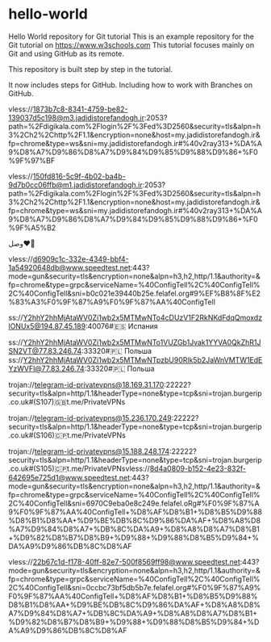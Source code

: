 # hello-world
Hello World repository for Git tutorial
This is an example repository for the Git tutorial on https://www.w3schools.com
This tutorial focuses mainly on Git and using GitHub as its remote.

This repository is built step by step in the tutorial.

It now includes steps for GitHub.
Including how to work with Branches on GitHub.

vless://1873b7c8-8341-4759-be82-139037d5c198@m3.jadidistorefandogh.ir:2053?path=%2Fdigikala.com%2Flogin%2F%3Fed%3D2560&security=tls&alpn=h3%2Ch2%2Chttp%2F1.1&encryption=none&host=my.jadidistorefandogh.ir&fp=chrome&type=ws&sni=my.jadidistorefandogh.ir#%40v2ray313+%DA%A9%D8%A7%D9%86%D8%A7%D9%84%D9%85%D9%88%D9%86+%F0%9F%97%BF

vless://150fd816-5c9f-4b02-ba4b-9d7b0cc06ffb@m1.jadidistorefandogh.ir:2053?path=%2Fdigikala.com%2Flogin%2F%3Fed%3D2560&security=tls&alpn=h3%2Ch2%2Chttp%2F1.1&encryption=none&host=my.jadidistorefandogh.ir&fp=chrome&type=ws&sni=my.jadidistorefandogh.ir#%40v2ray313+%DA%A9%D8%A7%D9%86%D8%A7%D9%84%D9%85%D9%88%D9%86+%F0%9F%A5%B2

وصل❤️🫶





vless://d6909c1c-332e-4349-bbf4-1a54920648db@www.speedtest.net:443?mode=gun&security=tls&encryption=none&alpn=h3,h2,http/1.1&authority=&fp=chrome&type=grpc&serviceName=%40ConfigTell%2C%40ConfigTell%2C%40ConfigTell&sni=b0c021e39440b25e.felafel.org#9%EF%B8%8F%E2%83%A3%F0%9F%87%A9%F0%9F%87%AA%40ConfigTell


ss://Y2hhY2hhMjAtaWV0Zi1wb2x5MTMwNTo4cDUzV1F2RkNKdFdqQmoxdzlONUx5@194.87.45.189:40076#🇪🇸 Испания

ss://Y2hhY2hhMjAtaWV0Zi1wb2x5MTMwNTo1VUZGb1Jvak1YYVA0QkZhR1JSN2VT@77.83.246.74:33320#🇵🇱 Польша
ss://Y2hhY2hhMjAtaWV0Zi1wb2x5MTMwNTpzbU90Rlk5b2JaWnVMTW1EdEYzWVFl@77.83.246.74:33320#🇵🇱 Польша



trojan://telegram-id-privatevpns@18.169.31.170:22222?security=tls&alpn=http/1.1&headerType=none&type=tcp&sni=trojan.burgerip.co.uk#(S107)🇬🇧t.me/PrivateVPNs

trojan://telegram-id-privatevpns@15.236.170.249:22222?security=tls&alpn=http/1.1&headerType=none&type=tcp&sni=trojan.burgerip.co.uk#(S106)🇨🇵t.me/PrivateVPNs

trojan://telegram-id-privatevpns@15.188.248.174:22222?security=tls&alpn=http/1.1&headerType=none&type=tcp&sni=trojan.burgerip.co.uk#(S105)🇨🇵t.me/PrivateVPNsvless://8d4a0809-b152-4e23-832f-642695e725d1@www.speedtest.net:443?mode=gun&security=tls&encryption=none&alpn=h3,h2,http/1.1&authority=&fp=chrome&type=grpc&serviceName=%40ConfigTell%2C%40ConfigTell%2C%40ConfigTell&sni=6970C9eba0e8c249e.felafel.oRg#%F0%9F%87%A9%F0%9F%87%AA%40ConfigTell+%D8%AF%D8%B1+%D8%B5%D9%88%D8%B1%D8%AA+%D9%BE%DB%8C%D9%86%DA%AF+%D8%A8%D8%A7%D9%84%D8%A7+%DB%8C%DA%A9+%D8%A8%D8%A7%D8%B1+%D9%82%D8%B7%D8%B9+%D9%88+%D9%88%D8%B5%D9%84+%DA%A9%D9%86%DB%8C%D8%AF

vless://22b67c1d-f178-40ff-82e7-500f8569ff98@www.speedtest.net:443?mode=gun&security=tls&encryption=none&alpn=h3,h2,http/1.1&authority=&fp=chrome&type=grpc&serviceName=%40ConfigTell%2C%40ConfigTell%2C%40ConfigTell&sni=0ccbc73bf5db5b7e.felafel.org#%F0%9F%87%A9%F0%9F%87%AA%40ConfigTell+%D8%AF%D8%B1+%D8%B5%D9%88%D8%B1%D8%AA+%D9%BE%DB%8C%D9%86%DA%AF+%D8%A8%D8%A7%D9%84%D8%A7+%DB%8C%DA%A9+%D8%A8%D8%A7%D8%B1+%D9%82%D8%B7%D8%B9+%D9%88+%D9%88%D8%B5%D9%84+%DA%A9%D9%86%DB%8C%D8%AF
